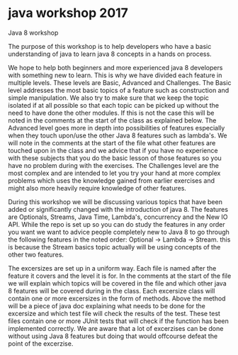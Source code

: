 # java workshop 2017
Java 8 workshop

The purpose of this workshop is to help developers who have a basic understanding of java to learn java 8 concepts in a
hands on process.

We hope to help both beginners and more experienced java 8 developers with something new to learn. This is why we have
divided each feature in multiple levels. These levels are Basic, Advanced and Challenges.
The Basic level addresses the most basic topics of a feature such as construction and simple manipulation. We also try
to make sure that we keep the topic isolated if at all possible so that each topic can be picked up without the need
to have done the other modules. If this is not the case this will be noted in the comments at the start of the class as
explained below.
The Advanced level goes more in depth into possibilities of features especially when they touch upon/use the other
 Java 8 features such as lambda's. We will note in the comments at the start of the file what other features are
 touched upon in the class and we advice that if you have no experience with these subjects that you do the basic lesson
 of those features so you have no problem during with the exercises.
The Challenges level are the most complex and are intended to let you try your hand at more complex problems which
uses the knowledge gained from earlier exercises and might also more heavily require knowledge of other features.

During this workshop we will be discussing various topics that have been added or significantly changed with the
introduction of java 8. The features are Optionals, Streams, Java Time, Lambda's, concurrency and the New IO API. While
the repo is set up so you can do study the features in any order you want we want to advice people completely new to
Java 8 to go through the following features in the noted order: Optional -> Lambda -> Stream. this is because the
Stream basics topic actually will be using concepts of the other two features.

The excersizes are set up in a uniform way. Each file is named after the feature it covers and the level it is for. In
the comments at the start of the file we will explain which topics will be covered in the file and which other java 8
 features will be covered during in the class. Each excersize class will contain one or more excersizes in the form of
 methods. Above the method will be a piece of java doc explaining what needs to be done for the excersize and which test
 file will check the results of the test. These test files contain one or more JUnit tests that will check if the
 function has been implemented correctly. We are aware that a lot of excerzises can be done without using Java 8
 features but doing that would offcourse defeat the point of the excerzise.